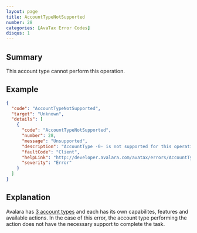 ```yaml
---
layout: page
title: AccountTypeNotSupported
number: 28
categories: [AvaTax Error Codes]
disqus: 1
---
```


## Summary

This account type cannot perform this operation.

## Example

```json
{
  "code": "AccountTypeNotSupported",
  "target": "Unknown",
  "details": [
    {
      "code": "AccountTypeNotSupported",
      "number": 28,
      "message": "Unsupported",
      "description": "AccountType -0- is not supported for this operation.",
      "faultCode": "Client",
      "helpLink": "http://developer.avalara.com/avatax/errors/AccountTypeNotSupported",
      "severity": "Error"
    }
  ]
}
```

## Explanation

Avalara has [3 account types](/api-reference/avatax/rest/v2/models/enums/AccountModel%20>%20accountTypeId/) and each has its own capabilites, features and available actions. In the case of this error, the account type performing the action does not have the necessary support to complete the task. 
